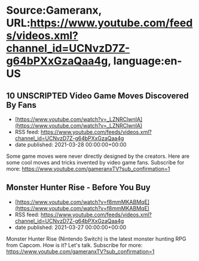 # Source:Gameranx, URL:https://www.youtube.com/feeds/videos.xml?channel_id=UCNvzD7Z-g64bPXxGzaQaa4g, language:en-US

## 10 UNSCRIPTED Video Game Moves Discovered By Fans
 - [https://www.youtube.com/watch?v=_LZNRClwnIA](https://www.youtube.com/watch?v=_LZNRClwnIA)
 - RSS feed: https://www.youtube.com/feeds/videos.xml?channel_id=UCNvzD7Z-g64bPXxGzaQaa4g
 - date published: 2021-03-28 00:00:00+00:00

Some game moves were never directly designed by the creators. Here are some cool moves and tricks invented by video game fans.
Subscribe for more: https://www.youtube.com/gameranxTV?sub_confirmation=1

## Monster Hunter Rise - Before You Buy
 - [https://www.youtube.com/watch?v=f8mmMKABMqE](https://www.youtube.com/watch?v=f8mmMKABMqE)
 - RSS feed: https://www.youtube.com/feeds/videos.xml?channel_id=UCNvzD7Z-g64bPXxGzaQaa4g
 - date published: 2021-03-27 00:00:00+00:00

Monster Hunter Rise (Nintendo Switch) is the latest monster hunting RPG from Capcom. How is it? Let's talk.
Subscribe for more: https://www.youtube.com/gameranxTV?sub_confirmation=1

